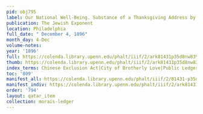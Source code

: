 ```yaml
---
pid: obj795
label: Our National Well-Being. Substance of a Thanksgiving Address by Dr. S. Morais.
publication: The Jewish Exponent
location: Philadelphia
full_date: " December 4, 1896"
month_day: 4-Dec
volume-notes:
year: '1896'
full: https://colenda.library.upenn.edu/phalt/iiif/2/ark81431p35d8nw83%2FSHA256E-s7852099--5f003ac190ba58944c7830970678e2383fad03dc193efca95e12b7276f50c0d6.jpeg/full/3500,/0/default.jpg
thumb: https://colenda.library.upenn.edu/phalt/iiif/2/ark81431p35d8nw83%2FSHA256E-s7852099--5f003ac190ba58944c7830970678e2383fad03dc193efca95e12b7276f50c0d6.jpeg/full/!200,200/0/default.jpg
index_terms: Chinese Exclusion Act|City of Brotherly Love|Public Ledger, The
toc: '809'
manifest_all: https://colenda.library.upenn.edu/phalt/iiif/2/81431-p35d8nw83/manifest
manifest_indiv: https://colenda.library.upenn.edu/phalt/iiif/2/ark81431p35d8nw83%2FSHA256E-s7852099--5f003ac190ba58944c7830970678e2383fad03dc193efca95e12b7276f50c0d6.jpeg
order: '794'
layout: qatar_item
collection: morais-ledger
---
```

